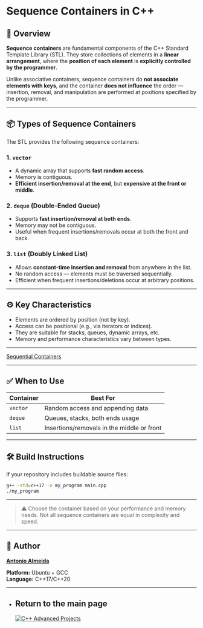 # Sequence Containers in C++

## 🧾 Overview

**Sequence containers** are fundamental components of the C++ Standard Template Library (STL). They store collections of elements in a **linear arrangement**, where the **position of each element** is **explicitly controlled by the programmer**.

Unlike associative containers, sequence containers do **not associate elements with keys**, and the container **does not influence** the order — insertion, removal, and manipulation are performed at positions specified by the programmer.

---

## 📦 Types of Sequence Containers

The STL provides the following sequence containers:

### 1. `vector`
- A dynamic array that supports **fast random access**.
- Memory is contiguous.
- **Efficient insertion/removal at the end**, but **expensive at the front or middle**.

### 2. `deque` (Double-Ended Queue)
- Supports **fast insertion/removal at both ends**.
- Memory may not be contiguous.
- Useful when frequent insertions/removals occur at both the front and back.

### 3. `list` (Doubly Linked List)
- Allows **constant-time insertion and removal** from anywhere in the list.
- No random access — elements must be traversed sequentially.
- Efficient when frequent insertions/deletions occur at arbitrary positions.

---

## ⚙️ Key Characteristics

- Elements are ordered by position (not by key).
- Access can be positional (e.g., via iterators or indices).
- They are suitable for stacks, queues, dynamic arrays, etc.
- Memory and performance characteristics vary between types.

---

[Sequential Containers](./SequentialContainers.jpg)

---

## ✅ When to Use

| Container | Best For                                      |
|-----------|-----------------------------------------------|
| `vector`  | Random access and appending data              |
| `deque`   | Queues, stacks, both ends usage               |
| `list`    | Insertions/removals in the middle or front    |

---

## 🛠️ Build Instructions

If your repository includes buildable source files:
```bash
g++ -std=c++17 -o my_program main.cpp
./my_program

```
---

> ⚠️ Choose the container based on your performance and memory needs. Not all sequence containers are equal in complexity and speed.

---

## 👤 Author
**[Antonio Almeida](https://alfecjo.github.io/)**

**Platform:** Ubuntu + GCC  
**Language:** C++17/C++20  

---

- ## Return to the main page
  [![C++ Advanced Projects](https://img.shields.io/badge/C++_Advanced-000000?style=for-the-badge&logo=github&logoColor=white)](https://github.com/alfecjo/Cplus_plus_Advanced/tree/main/archives/module1)

